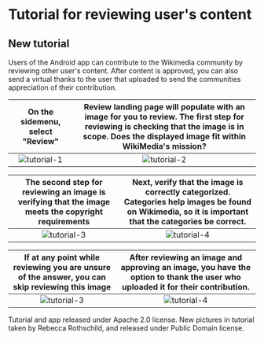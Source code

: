 # Tutorial for reviewing user's content

## New tutorial

Users of the Android app can contribute to the Wikimedia community by reviewing other user's content. After content is approved, you can also send a virtual thanks to the user that uploaded to send the communities appreciation of their contribution.


On the sidemenu, select "Review" | Review landing page will populate with an image for you to review. The first step for reviewing is checking that the image is in scope. Does the displayed image fit within WikiMedia's mission? 
|:---:|:---:|
![tutorial-1](https://raw.githubusercontent.com/borisenkotim/commons-app-documentation/rebecca/%233974-add-review-documentation/android/review-content/images_for_reviewing_content/review_1.png) | ![tutorial-2](https://raw.githubusercontent.com/borisenkotim/commons-app-documentation/rebecca/%233974-add-review-documentation/android/review-content/images_for_reviewing_content/review_3.png)

The second step for reviewing an image is verifying that the image meets the copyright requirements | Next, verify that the image is correctly categorized. Categories help images be found on Wikimedia, so it is important that the categories be correct.
|:---:|:---:|
![tutorial-3](https://raw.githubusercontent.com/borisenkotim/commons-app-documentation/rebecca/%233974-add-review-documentation/android/review-content/images_for_reviewing_content/review_4.png) | ![tutorial-4](https://raw.githubusercontent.com/borisenkotim/commons-app-documentation/rebecca/%233974-add-review-documentation/android/review-content/images_for_reviewing_content/review_4.png)

If at any point while reviewing you are unsure of the answer, you can skip reviewing this image | After reviewing an image and approving an image, you have the option to thank the user who uploaded it for their contribution. 
|:---:|:---:|
![tutorial-3](https://raw.githubusercontent.com/borisenkotim/commons-app-documentation/rebecca/%233974-add-review-documentation/android/review-content/images_for_reviewing_content/review_2.png) | ![tutorial-4](https://raw.githubusercontent.com/borisenkotim/commons-app-documentation/rebecca/%233974-add-review-documentation/android/review-content/images_for_reviewing_content/review_6.png)


Tutorial and app released under Apache 2.0 license. 
New pictures in tutorial taken by Rebecca Rothschild, and released under Public Domain license.
